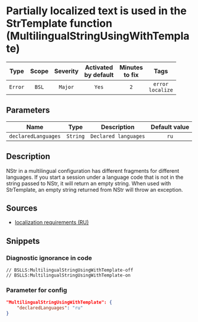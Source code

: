 # Partially localized text is used in the StrTemplate function (MultilingualStringUsingWithTemplate)

|   Type    |    Scope    | Severity |    Activated<br>by default    |    Minutes<br>to fix    |            Tags             |
|:--------:|:-----------------------------:|:--------:|:------------------------------:|:-----------------------------------:|:---------------------------:|
| `Error` |             `BSL`             | `Major` |              `Yes`              |                 `2`                 |    `error`<br>`localize`    |

## Parameters


|         Name         |   Type    |      Description      |    Default value    |
|:-------------------:|:--------:|:------------------:|:------------------------------:|
| `declaredLanguages` | `String` | `Declared languages` |              `ru`              |
<!-- Блоки выше заполняются автоматически, не трогать -->
## Description

NStr in a multilingual configuration has different fragments for different languages. If you start a session under a language code that is not in the string passed to NStr, it will return an empty string. When used with StrTemplate, an empty string returned from NStr will throw an exception.

## Sources

- [localization requirements (RU)](https://its.1c.ru/db/v8std/content/763/hdoc)

## Snippets

<!-- Блоки ниже заполняются автоматически, не трогать -->
### Diagnostic ignorance in code

```bsl
// BSLLS:MultilingualStringUsingWithTemplate-off
// BSLLS:MultilingualStringUsingWithTemplate-on
```

### Parameter for config

```json
"MultilingualStringUsingWithTemplate": {
    "declaredLanguages": "ru"
}
```
